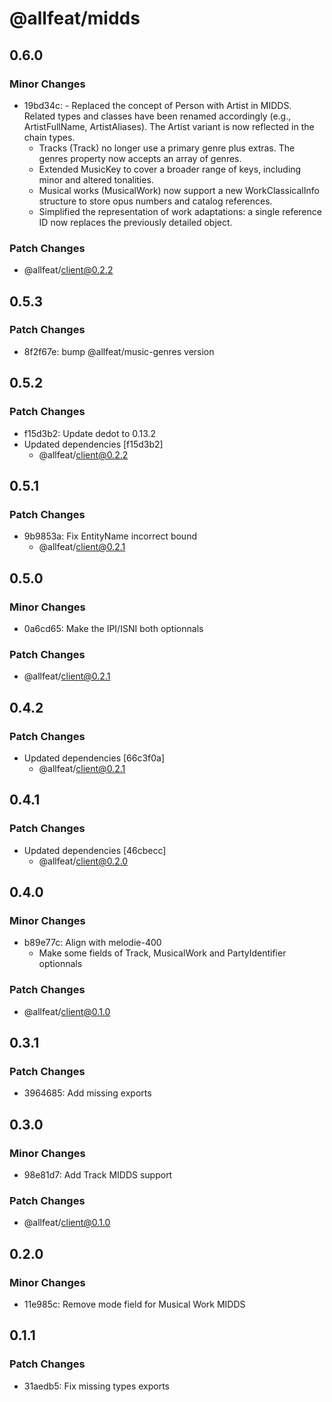 # @allfeat/midds

## 0.6.0

### Minor Changes

- 19bd34c: - Replaced the concept of Person with Artist in MIDDS. Related types and classes have been renamed accordingly (e.g., ArtistFullName, ArtistAliases). The Artist variant is now reflected in the chain types.
  - Tracks (Track) no longer use a primary genre plus extras. The genres property now accepts an array of genres.
  - Extended MusicKey to cover a broader range of keys, including minor and altered tonalities.
  - Musical works (MusicalWork) now support a new WorkClassicalInfo structure to store opus numbers and catalog references.
  - Simplified the representation of work adaptations: a single reference ID now replaces the previously detailed object.

### Patch Changes

- @allfeat/client@0.2.2

## 0.5.3

### Patch Changes

- 8f2f67e: bump @allfeat/music-genres version

## 0.5.2

### Patch Changes

- f15d3b2: Update dedot to 0.13.2
- Updated dependencies [f15d3b2]
  - @allfeat/client@0.2.2

## 0.5.1

### Patch Changes

- 9b9853a: Fix EntityName incorrect bound
  - @allfeat/client@0.2.1

## 0.5.0

### Minor Changes

- 0a6cd65: Make the IPI/ISNI both optionnals

### Patch Changes

- @allfeat/client@0.2.1

## 0.4.2

### Patch Changes

- Updated dependencies [66c3f0a]
  - @allfeat/client@0.2.1

## 0.4.1

### Patch Changes

- Updated dependencies [46cbecc]
  - @allfeat/client@0.2.0

## 0.4.0

### Minor Changes

- b89e77c: Align with melodie-400
  - Make some fields of Track, MusicalWork and PartyIdentifier optionnals

### Patch Changes

- @allfeat/client@0.1.0

## 0.3.1

### Patch Changes

- 3964685: Add missing exports

## 0.3.0

### Minor Changes

- 98e81d7: Add Track MIDDS support

### Patch Changes

- @allfeat/client@0.1.0

## 0.2.0

### Minor Changes

- 11e985c: Remove mode field for Musical Work MIDDS

## 0.1.1

### Patch Changes

- 31aedb5: Fix missing types exports
